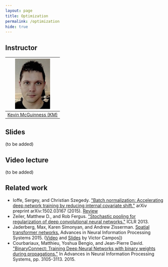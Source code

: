 ```yaml
---
layout: page
title: Optimization
permalink: /optimization
hide: true
---
```


## Instructor

| ![Kevin McGuinness][KevinMcGuinness-photo]  |
|:-:|
|  [Kevin McGuinness (KM)](KevinMcGuinness-web)     |

[KevinMcGuinness-web]: https://www.insight-centre.org/users/kevin-mcguinness
[KevinMcGuinness-photo]: img/instructors/KevinMcGuinness.jpg "Kevin McGuinness"

## Slides

(to be added)

## Video lecture

(to be added)


## Related work

* Ioffe, Sergey, and Christian Szegedy. ["Batch normalization: Accelerating deep network training by reducing internal covariate shift."](http://arxiv.org/abs/1502.03167) arXiv preprint arXiv:1502.03167 (2015). [Review](https://theberkeleyview.wordpress.com/2016/01/15/batch-normalization-accelerating-deep-network-training-by-reducing-internal-covariate-shift/)
* Zeiler, Matthew D., and Rob Fergus. ["Stochastic pooling for regularization of deep convolutional neural networks."](http://arxiv.org/abs/1301.3557) ICLR 2013.
*  Jaderberg, Max, Karen Simonyan, and Andrew Zisserman. [Spatial transformer networks.](http://papers.nips.cc/paper/5854-spatial-transformer-networks) Advances in Neural Information Processing Systems 2015. ([Video](https://youtu.be/6NOQC_fl1hQ) and [Slides](http://www.slideshare.net/xavigiro/spatial-transformer-networks) by Victor Campos])
*  Courbariaux, Matthieu, Yoshua Bengio, and Jean-Pierre David. ["BinaryConnect: Training Deep Neural Networks with binary weights during propagations."](http://papers.nips.cc/paper/5647-shape-and-illumination-from-shading-using-the-generic-viewpoint-assumption) In Advances in Neural Information Processing Systems, pp. 3105-3113. 2015.
